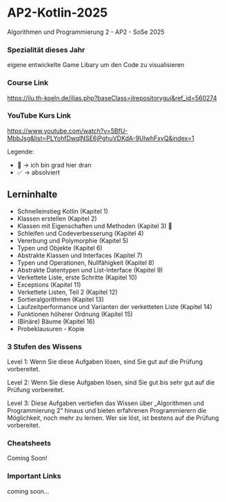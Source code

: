 # AP2-Kotlin-2025
Algorithmen und Programmierung 2 - AP2 - SoSe 2025

### Spezialität dieses Jahr

eigene entwickelte Game Libary um den Code zu visualisieren

### Course Link

https://ilu.th-koeln.de/ilias.php?baseClass=ilrepositorygui&ref_id=560274

### YouTube Kurs Link

https://www.youtube.com/watch?v=5BfU-MbbJsg&list=PLYohfDwqINSE6jPghuVDKdA-9UlwhFxyQ&index=1

Legende:
- 📍 -> ich bin grad hier dran
- ✅ -> absolviert

## Lerninhalte

- Schnelleinstieg Kotlin (Kapitel 1) 
- Klassen erstellen (Kapitel 2)
- Klassen mit Eigenschaften und Methoden (Kapitel 3) 📍
- Schleifen und Codeverbesserung (Kapitel 4)
- Vererbung und Polymorphie (Kapitel 5)
- Typen und Objekte (Kapitel 6)
- Abstrakte Klassen und Interfaces (Kapitel 7)
- Typen und Operationen, Nullfähigkeit (Kapitel 8)
- Abstrakte Datentypen und List-Interface (Kapitel 9)
- Verkettete Liste, erste Schritte (Kapitel 10)
- Exceptions (Kapitel 11)
- Verkettete Listen, Teil 2 (Kapitel 12)
- Sortieralgorithmen (Kapitel 13)
- Laufzeitperformance und Varianten der verketteten Liste (Kapitel 14)
- Funktionen höherer Ordnung (Kapitel 15)
- (Binäre) Bäume (Kapitel 16)
- Probeklausuren - Kopie



### 3 Stufen des Wissens

Level 1: Wenn Sie diese Aufgaben lösen, sind Sie gut auf die Prüfung vorbereitet.

Level 2: Wenn Sie diese Aufgaben lösen, sind Sie gut bis sehr gut auf die Prüfung vorbereitet.

Level 3: Diese Aufgaben vertiefen das Wissen über „Algorithmen und Programmierung 2“ hinaus und bieten erfahrenen Programmierern die Möglichkeit, noch mehr zu lernen. Wer sie löst, ist bestens auf die Prüfung vorbereitet.


### Cheatsheets

Coming Soon!

### Important Links

coming soon...

